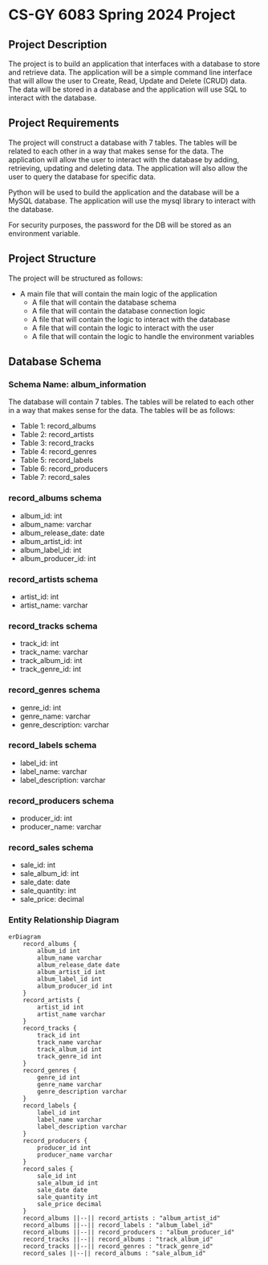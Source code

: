 # CS-GY 6083 Spring 2024 Project

## Project Description
The project is to build an application that interfaces with a database to store and retrieve data. The application will be a simple command line interface that will allow the user to Create, Read, Update and Delete (CRUD) data. The data will be stored in a database and the application will use SQL to interact with the database.

## Project Requirements
The project will construct a database with 7 tables. The tables will be related to each other in a way that makes sense for the data. The application will allow the user to interact with the database by adding, retrieving, updating and deleting data. The application will also allow the user to query the database for specific data.

Python will be used to build the application and the database will be a MySQL database. The application will use the mysql library to interact with the database.

For security purposes, the password for the DB will be stored as an environment variable.

## Project Structure
The project will be structured as follows:
- A main file that will contain the main logic of the application
  - A file that will contain the database schema
  - A file that will contain the database connection logic
  - A file that will contain the logic to interact with the database
  - A file that will contain the logic to interact with the user
  - A file that will contain the logic to handle the environment variables

## Database Schema
### Schema Name: album_information

The database will contain 7 tables. The tables will be related to each other in a way that makes sense for the data. The tables will be as follows:
- Table 1: record_albums
- Table 2: record_artists
- Table 3: record_tracks
- Table 4: record_genres
- Table 5: record_labels
- Table 6: record_producers
- Table 7: record_sales

### record_albums schema
- album_id: int
- album_name: varchar
- album_release_date: date
- album_artist_id: int
- album_label_id: int
- album_producer_id: int

### record_artists schema
- artist_id: int
- artist_name: varchar

### record_tracks schema
- track_id: int
- track_name: varchar
- track_album_id: int
- track_genre_id: int

### record_genres schema
- genre_id: int
- genre_name: varchar
- genre_description: varchar

### record_labels schema
- label_id: int
- label_name: varchar
- label_description: varchar

### record_producers schema
- producer_id: int
- producer_name: varchar

### record_sales schema
- sale_id: int
- sale_album_id: int
- sale_date: date
- sale_quantity: int
- sale_price: decimal

### Entity Relationship Diagram
```mermaid
erDiagram
    record_albums {
        album_id int
        album_name varchar
        album_release_date date
        album_artist_id int
        album_label_id int
        album_producer_id int
    }
    record_artists {
        artist_id int
        artist_name varchar
    }
    record_tracks {
        track_id int
        track_name varchar
        track_album_id int
        track_genre_id int
    }
    record_genres {
        genre_id int
        genre_name varchar
        genre_description varchar
    }
    record_labels {
        label_id int
        label_name varchar
        label_description varchar
    }
    record_producers {
        producer_id int
        producer_name varchar
    }
    record_sales {
        sale_id int
        sale_album_id int
        sale_date date
        sale_quantity int
        sale_price decimal
    }
    record_albums ||--|| record_artists : "album_artist_id"
    record_albums ||--|| record_labels : "album_label_id"
    record_albums ||--|| record_producers : "album_producer_id"
    record_tracks ||--|| record_albums : "track_album_id"
    record_tracks ||--|| record_genres : "track_genre_id"
    record_sales ||--|| record_albums : "sale_album_id"
```